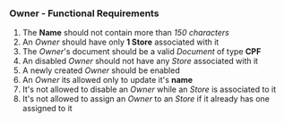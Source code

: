### Owner - Functional Requirements

1. The **Name** should not contain more than *150 characters*
2. An *Owner* should have only **1 Store** associated with it
3. The *Owner*'s document should be a valid *Document* of type **CPF**
4. An disabled *Owner* should not have any *Store* associated with it
5. A newly created *Owner* should be enabled
6. An *Owner* its allowed only to update it's **name**
7. It's not allowed to disable an *Owner* while an *Store* is associated to it
8. It's not allowed to assign an *Owner* to an *Store* if it already has one assigned to it